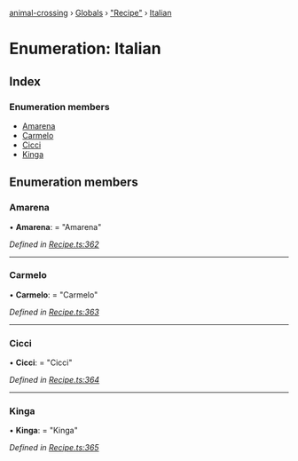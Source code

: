 [animal-crossing](../README.md) › [Globals](../globals.md) › ["Recipe"](../modules/_recipe_.md) › [Italian](_recipe_.italian.md)

# Enumeration: Italian

## Index

### Enumeration members

* [Amarena](_recipe_.italian.md#amarena)
* [Carmelo](_recipe_.italian.md#carmelo)
* [Cicci](_recipe_.italian.md#cicci)
* [Kinga](_recipe_.italian.md#kinga)

## Enumeration members

###  Amarena

• **Amarena**: = "Amarena"

*Defined in [Recipe.ts:362](https://github.com/Norviah/animal-crossing/blob/2c80bbc/module/types/Recipe.ts#L362)*

___

###  Carmelo

• **Carmelo**: = "Carmelo"

*Defined in [Recipe.ts:363](https://github.com/Norviah/animal-crossing/blob/2c80bbc/module/types/Recipe.ts#L363)*

___

###  Cicci

• **Cicci**: = "Cicci"

*Defined in [Recipe.ts:364](https://github.com/Norviah/animal-crossing/blob/2c80bbc/module/types/Recipe.ts#L364)*

___

###  Kinga

• **Kinga**: = "Kinga"

*Defined in [Recipe.ts:365](https://github.com/Norviah/animal-crossing/blob/2c80bbc/module/types/Recipe.ts#L365)*
